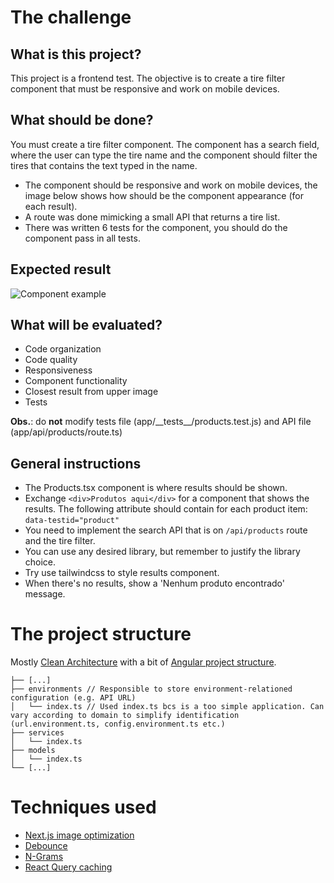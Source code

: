 # The challenge

## What is this project?

This project is a frontend test. The objective is to create a tire filter component that must be responsive and work on mobile devices.

## What should be done?

You must  create a tire filter component. The component has a search field, where the user can type the tire name and the component should filter the tires that contains the text typed in the name.

- The component should be responsive and work on mobile devices, the image below shows how should be the component appearance (for each result).
- A route was done mimicking a small API that returns a tire list.
- There was written 6 tests for the component, you should do the component pass in all tests.

## Expected result

![Component example](https://raw.githubusercontent.com/Pneufree/TesteReact/refs/heads/main/image.png)

## What will be evaluated?

- Code organization
- Code quality 
- Responsiveness
- Component functionality
- Closest result from upper image
- Tests

**Obs.**: do **not** modify tests file (app/\_\_tests\_\_/products.test.js) and API file (app/api/products/route.ts)

## General instructions

- The Products.tsx component is where results should be shown.
- Exchange `<div>Produtos aqui</div>` for a component that shows the results. The following attribute should contain for each product item: `data-testid="product"`
- You need to implement the search API that is on `/api/products` route and the tire filter.
- You can use any desired library, but remember to justify the library choice.
- Try use tailwindcss to style results component.
- When there's no results, show a 'Nenhum produto encontrado' message.

# The project structure

Mostly [Clean Architecture](https://blog.cleancoder.com/uncle-bob/2012/08/13/the-clean-architecture.html) with a bit of [Angular project structure](https://angular.dev/reference/configs/file-structure).

```
├── [...]
├── environments // Responsible to store environment-relationed configuration (e.g. API URL)
│   └── index.ts // Used index.ts bcs is a too simple application. Can vary according to domain to simplify identification (url.environment.ts, config.environment.ts etc.)
├── services 
│   └── index.ts
├── models 
│   └── index.ts
└── [...]
```

# Techniques used

- [Next.js image optimization](https://nextjs.org/docs/app/getting-started/images)
- [Debounce](https://medium.com/nerd-for-tech/debounce-your-search-react-input-optimization-fd270a8042b)
- [N-Grams](https://kavita-ganesan.com/what-are-n-grams/)
- [React Query caching](https://tanstack.com/query/v4/docs/framework/react/guides/caching)